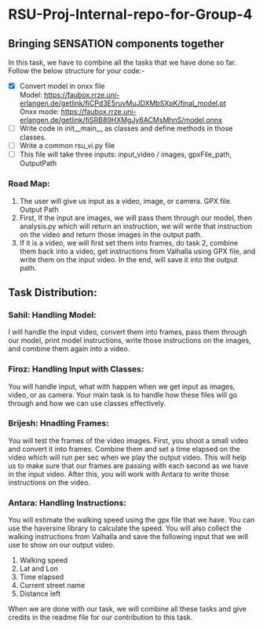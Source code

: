 # RSU-Proj-Internal-repo-for-Group-4
## Bringing SENSATION components together
In this task, we have to combine all the tasks that we have done so far.<br>
Follow the below structure for your code:-
- [x] Convert model in onxx file <br>
Model: https://faubox.rrze.uni-erlangen.de/getlink/fiCPd3E5ruvMuJDXMbSXpK/final_model.pt <br>
Onxx mode: https://faubox.rrze.uni-erlangen.de/getlink/fiSRB89HXMgJy6ACMsMhnS/model.onnx <br>
- [ ] Write code in init__main__ as classes and define methods in those classes.
- [ ] Write a common rsu_vi.py file
- [ ] This file will take three inputs: input_video / images, gpxFile_path, OutputPath

### Road Map:
1. The user will give us input as a video, image, or camera. GPX file. Output Path
2. First, If the input are images, we will pass them through our model, then analysis.py which will return an instruction, we will write that instruction on the video and return those images in the output path.
3. If it is a video, we will first set them into frames, do task 2, combine them back into a video, get instructions from Valhalla using GPX file, and write them on the input video. In the end, will save it into the output path.

## Task Distribution:
### Sahil: Handling Model:
I will handle the input video, convert them into frames, pass them through our model, print model instructions, write those instructions on the images, and combine them again into a video.

### Firoz: Handling Input with Classes:
You will handle input, what with happen when we get input as images, video, or as camera. Your main task is to handle how these files will go through and how we can use classes effectively.

### Brijesh: Hnadling Frames:
You will test the frames of the video images. First, you shoot a small video and convert it into frames. Combine them and set a time elapsed on the video which will run per sec when we play the output video. This will help us to make sure that our frames are passing with each second as we have in the input video. After this, you will work with Antara to write those instructions on the video.

### Antara: Handling Instructions:
You will estimate the walking speed using the gpx file that we have. You can use the haversine library to calculate the speed. You will also collect the walking instructions from Valhalla and save the following input that we will use to show on our output video.
1. Walking speed
2. Lat and Lon
3. Time elapsed
4. Current street name
5. Distance left

When we are done with our task, we will combine all these tasks and give credits in the readme file for our contribution to this task.
